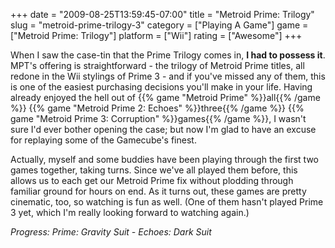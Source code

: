 +++
date = "2009-08-25T13:59:45-07:00"
title = "Metroid Prime: Trilogy"
slug = "metroid-prime-trilogy-3"
category = ["Playing A Game"]
game = ["Metroid Prime: Trilogy"]
platform = ["Wii"]
rating = ["Awesome"]
+++

When I saw the case-tin that the Prime Trilogy comes in, <b>I had to possess it</b>.  MPT's offering is straightforward - the trilogy of Metroid Prime titles, all redone in the Wii stylings of Prime 3 - and if you've missed any of them, this is one of the easiest purchasing decisions you'll make in your life.  Having already enjoyed the hell out of {{% game "Metroid Prime" %}}all{{% /game %}} {{% game "Metroid Prime 2: Echoes" %}}three{{% /game %}} {{% game "Metroid Prime 3: Corruption" %}}games{{% /game %}}, I wasn't sure I'd ever bother opening the case; but now I'm glad to have an excuse for replaying some of the Gamecube's finest.

Actually, myself and some buddies have been playing through the first two games together, taking turns.  Since we've all played them before, this allows us to each get our Metroid Prime fix without plodding through familiar ground for hours on end.  As it turns out, these games are pretty cinematic, too, so watching is fun as well.  (One of them hasn't played Prime 3 yet, which I'm really looking forward to watching again.)

<i>Progress: Prime: Gravity Suit - Echoes: Dark Suit</i>